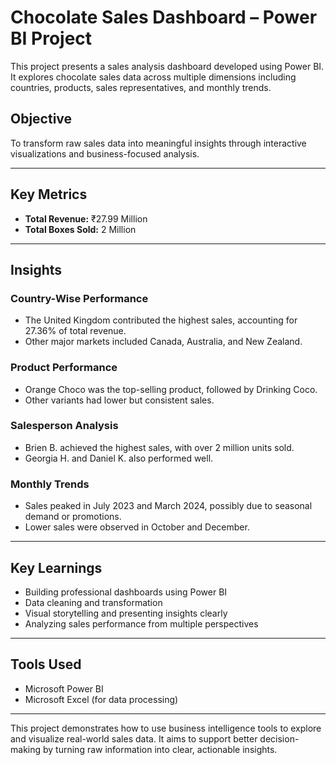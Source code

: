 # Chocolate Sales Dashboard – Power BI Project

This project presents a sales analysis dashboard developed using Power BI. It explores chocolate sales data across multiple dimensions including countries, products, sales representatives, and monthly trends.

## Objective

To transform raw sales data into meaningful insights through interactive visualizations and business-focused analysis.

---

## Key Metrics

- **Total Revenue:** ₹27.99 Million  
- **Total Boxes Sold:** 2 Million  

---

## Insights

### Country-Wise Performance

- The United Kingdom contributed the highest sales, accounting for 27.36% of total revenue.  
- Other major markets included Canada, Australia, and New Zealand.

### Product Performance

- Orange Choco was the top-selling product, followed by Drinking Coco.  
- Other variants had lower but consistent sales.

### Salesperson Analysis

- Brien B. achieved the highest sales, with over 2 million units sold.  
- Georgia H. and Daniel K. also performed well.

### Monthly Trends

- Sales peaked in July 2023 and March 2024, possibly due to seasonal demand or promotions.  
- Lower sales were observed in October and December.

---

## Key Learnings

- Building professional dashboards using Power BI  
- Data cleaning and transformation  
- Visual storytelling and presenting insights clearly  
- Analyzing sales performance from multiple perspectives

---

## Tools Used

- Microsoft Power BI  
- Microsoft Excel (for data processing)

---

This project demonstrates how to use business intelligence tools to explore and visualize real-world sales data. It aims to support better decision-making by turning raw information into clear, actionable insights.
